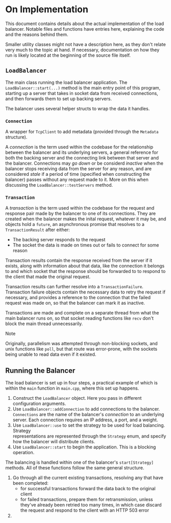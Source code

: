 # On Implementation

This document contains details about the actual implementation of the load balancer.
Notable files and functions have entries here, explaining the code and the reasons behind them.

Smaller utility classes might not have a description here, as they don't relate very much to the topic at hand. If necessary, documentation on how they run is likely located at the beginning of the source file itself.

## `LoadBalancer`

The main class running the load balancer application.
The `LoadBalancer::start(...)` method is the main entry point of this program, starting up a server that takes in socket data from received connections, and then forwards them to set up backing servers.

The balancer uses several helper structs to wrap the data it handles.

### `Connection`

A wrapper for `TcpClient` to add metadata (provided through the `Metadata` structure). 

A *connection* is the term used within the codebase for the relationship between the balancer and its underlying servers, a general reference for both the backing server and the connecting link between that server and the balancer. 
Connections may *go down* or be considerd *inactive* when the balancer stops receiving data from the server for any reason, and are considered *stale* if a period of time (specified when constructing the balancer) passes without any request made to it. More on this when discussing the `LoadBalancer::testServers` method.

### `Transaction`

A *transaction* is the term used within the codebase for the request and response pair made by the balancer to one of its connections. They are created when the balancer makes the inital request, whatever it may be, and objects hold a `future`, an asynchronous promise that resolves to a `TransactionResult` after either:
 - The backing server responds to the request
 - The socket the data is made on times out or fails to connect for some reason

Transaction results contain the response received from the server if it exists, along with information about that data, like the connection it belongs to and which socket that the response should be forwarded to to respond to the client that made the original request.

Transaction results can further resolve into a `TransactionFailure`. Transaction failure objects contain the necessary data to retry the request if necessary, and provides a reference to the connection that the failed request was made on, so that the balancer can mark it as inactive.

Transactions are made and complete on a separate thread from what the main balancer runs on, so that socket reading functions like `recv` don't block the main thread unnecessarily.

> [!NOTE]
> Originally, parallelism was attempted through non-blocking sockets, and unix functions like `poll`, but that route was error-prone, with the sockets being unable to read data even if it existed.


## Running the Balancer

The load balancer is set up in four steps, a practical example of which is within the `main` function in `main.cpp`, where this set up happens.
 1. Construct the `LoadBalancer` object. Here you pass in different configuration arguments.
 2. Use `LoadBalancer::addConnection` to add connections to the balancer.
    `Connections` are the name of the balancer's *connection* to an underlying server.
    Each connection requires an IP address, a port, and a weight.
 3. Use `LoadBalancer::use` to set the strategy to be used for load balancing. Strategy     
    representations are represented through the `Strategy` enum, and specify how the balancer will distribute clients.
 4. Use `LoadBalancer::start` to begin the application. This is a blocking operation.

The balancing is handled within one of the balancer's `start[Strategy]` methods.
All of these functions follow the same general structure.
 1. Go through all the current existing transactions, resolving any that have been completed:
    - for successful transactions forward the data back to the original client 
    - for failed transactions, prepare them for retransmission, unless they've already been retried too many times, in which case discard the request and respond to the client with an HTTP 503 error
 2. 
